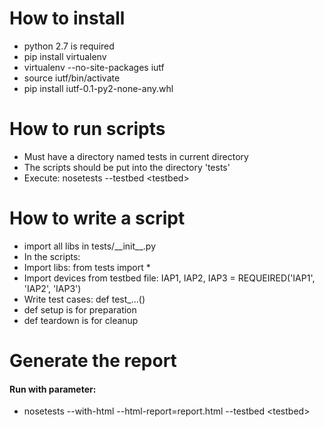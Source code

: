 # How to install
+ python 2.7 is required
+ pip install virtualenv
+ virtualenv --no-site-packages iutf
+ source iutf/bin/activate
+ pip install iutf-0.1-py2-none-any.whl

# How to run scripts
+ Must have a directory named tests in current directory
+ The scripts should be put into the directory 'tests'
+ Execute: nosetests --testbed &lt;testbed&gt;

# How to write a script
+ import all libs in tests/\_\_init\_\_.py
+ In the scripts:
+ Import libs: from tests import *
+ Import devices from testbed file: IAP1, IAP2, IAP3 = REQUEIRED('IAP1', 'IAP2', 'IAP3')
+ Write test cases: def test_...()
+ def setup is for preparation
+ def teardown is for cleanup

# Generate the report
#### Run with parameter:
+   nosetests --with-html --html-report=report.html --testbed &lt;testbed&gt;
